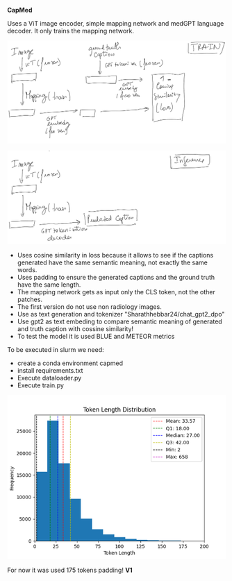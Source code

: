 **CapMed**

Uses a ViT image encoder, simple mapping network and medGPT language decoder. It only trains the mapping network. 

![Training Model](images/train.jpeg)


![Inference Model](images/inference.jpeg)



- Uses cosine similarity in loss because it allows to see if the captions generated have the same semantic meaning, not exactly the same words. 
- Uses padding to ensure the generated captions and the ground truth have the same length. 
- The mapping network gets as input only the CLS token, not the other patches. 
- The first version do not use non radiology images. 
- Use as text generation and tokenizer "Sharathhebbar24/chat_gpt2_dpo"
- Use gpt2 as text embeding to compare semantic meaning of generated and truth caption with cossine similarity!
- To test the model it is used BLUE and METEOR metrics


 To be executed in slurm we need:
 - create a conda environment capmed 
 - install requirements.txt
 - Execute dataloader.py
 - Execute train.py





![Tokens Distribution](images/token_distribution.png)

For now it was used 175 tokens padding!
**V1**